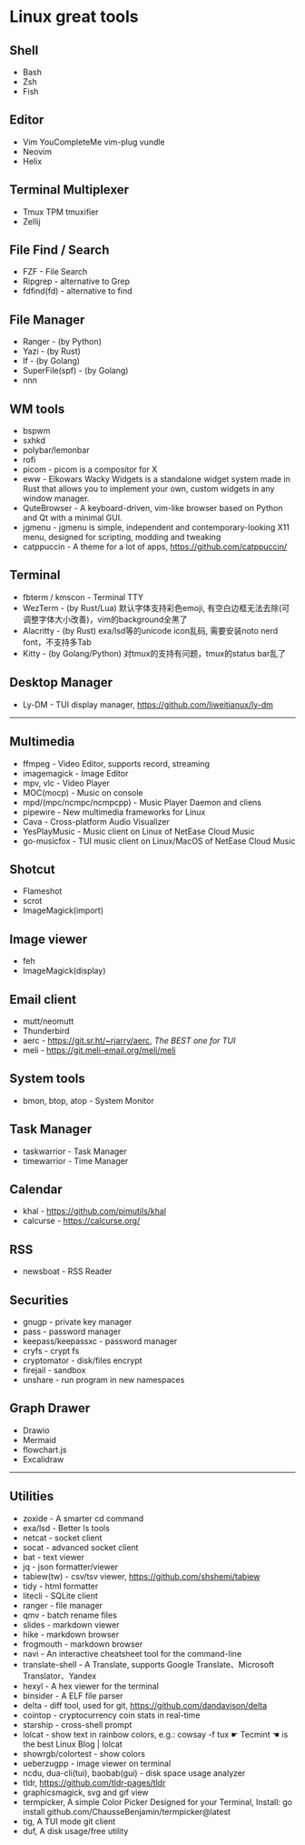 # Linux great tools

## Shell
- Bash
- Zsh
- Fish

## Editor
- Vim
 YouCompleteMe
 vim-plug
 vundle
- Neovim
- Helix

## Terminal Multiplexer
- Tmux
 TPM
 tmuxifier
- Zellij

## File Find / Search
- FZF - File Search
- Ripgrep - alternative to Grep
- fdfind(fd) - alternative to find

## File Manager
- Ranger - (by Python)
- Yazi   - (by Rust)
- lf     - (by Golang)
- SuperFile(spf) - (by Golang)
- nnn

## WM tools
- bspwm
- sxhkd
- polybar/lemonbar
- rofi
- picom        - picom is a compositor for X
- eww          - Elkowars Wacky Widgets is a standalone widget system made in Rust that allows you to implement your own, custom widgets in any window manager.
- QuteBrowser  - A keyboard-driven, vim-like browser based on Python and Qt with a minimal GUI.
- jgmenu       - jgmenu is simple, independent and contemporary-looking X11 menu, designed for scripting, modding and tweaking
- catppuccin   - A theme for a lot of apps, https://github.com/catppuccin/

## Terminal
- fbterm / kmscon - Terminal TTY
- WezTerm   - (by Rust/Lua) 默认字体支持彩色emoji, 有空白边框无法去除(可调整字体大小改善)，vim的background全黑了
- Alacritty - (by Rust) exa/lsd等的unicode icon乱码, 需要安装noto nerd font，不支持多Tab
- Kitty     - (by Golang/Python) 对tmux的支持有问题，tmux的status bar乱了

## Desktop Manager
- Ly-DM     - TUI display manager, https://github.com/liweitianux/ly-dm

---

## Multimedia
- ffmpeg - Video Editor, supports record, streaming
- imagemagick - Image Editor
- mpv, vlc - Video Player
- MOC(mocp) - Music on console
- mpd/(mpc/ncmpc/ncmpcpp) - Music Player Daemon and cliens
- pipewire - New multimedia frameworks for Linux
- Cava - Cross-platform Audio Visualizer
- YesPlayMusic - Music client on Linux of NetEase Cloud Music
- go-musicfox - TUI music client on Linux/MacOS of NetEase Cloud Music

## Shotcut
- Flameshot
- scrot
- ImageMagick(import)

## Image viewer
- feh
- ImageMagick(display)

## Email client
- mutt/neomutt
- Thunderbird
- aerc - https://git.sr.ht/~rjarry/aerc, *The BEST one for TUI*
- meli - https://git.meli-email.org/meli/meli

## System tools
- bmon, btop, atop - System Monitor

## Task Manager
- taskwarrior - Task Manager
- timewarrior - Time Manager

## Calendar
- khal - https://github.com/pimutils/khal
- calcurse - https://calcurse.org/

## RSS
- newsboat - RSS Reader

## Securities
- gnugp - private key manager
- pass - password manager
- keepass/keepassxc  - password manager
- cryfs - crypt fs
- cryptomator - disk/files encrypt
- firejail - sandbox
- unshare - run program in new namespaces

## Graph Drawer
- Drawio
- Mermaid
- flowchart.js
- Excalidraw

---

## Utilities
- zoxide - A smarter cd command
- exa/lsd - Better ls tools
- netcat - socket client
- socat - advanced socket client
- bat - text viewer
- jq - json formatter/viewer
- tabiew(tw) - csv/tsv viewer, https://github.com/shshemi/tabiew
- tidy - html formatter
- litecli - SQLite client
- ranger - file manager
- qmv - batch rename files
- slides - markdown viewer
- hike - markdown browser
- frogmouth - markdown browser
- navi - An interactive cheatsheet tool for the command-line
- translate-shell - A Translate, supports Google Translate、Microsoft Translator、Yandex
- hexyl - A hex viewer for the terminal
- binsider - A ELF file parser
- delta - diff tool, used for git, https://github.com/dandavison/delta
- cointop - cryptocurrency coin stats in real-time
- starship - cross-shell prompt
- lolcat - show text in rainbow colors, e.g.: cowsay -f tux ☛ Tecmint ☚ is the best Linux Blog | lolcat
- showrgb/colortest - show colors
- ueberzugpp - image viewer on terminal
- ncdu, dua-cli(tui), baobab(gui) - disk space usage analyzer
- tldr, https://github.com/tldr-pages/tldr
- graphicsmagick, svg and gif view
- termpicker, A simple Color Picker Designed for your Terminal, Install: go install github.com/ChausseBenjamin/termpicker@latest
- tig, A TUI mode git client
- duf, A disk usage/free utility

